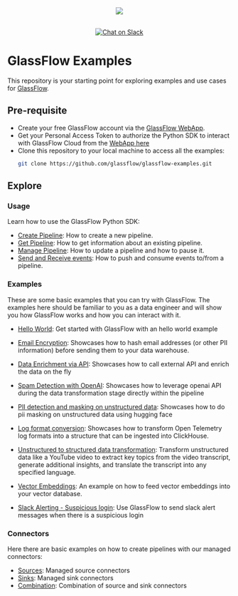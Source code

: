 <div align="center">
  <img src="https://gfassets.fra1.cdn.digitaloceanspaces.com/logo/logo-mono.png" /><br /><br />
</div>
<p align="center">
<a href="https://join.slack.com/t/glassflowhub/shared_invite/zt-2g3s6nhci-bb8cXP9g9jAQ942gHP5tqg">
        <img src="https://img.shields.io/badge/slack-join-community?logo=slack&amp;logoColor=white&amp;style=flat"
            alt="Chat on Slack"></a>


# GlassFlow Examples

This repository is your starting point for exploring examples and use cases for [GlassFlow](https://glassflow.dev).


## Pre-requisite

- Create your free GlassFlow account via the [GlassFlow WebApp](https://app.glassflow.dev).
- Get your Personal Access Token to authorize the Python SDK to interact with GlassFlow Cloud from the [WebApp here](https://app.glassflow.dev/profile)
- Clone this repository to your local machine to access all the examples:
    ```bash
    git clone https://github.com/glassflow/glassflow-examples.git
    ```


## Explore

### Usage

Learn how to use the GlassFlow Python SDK:

* [Create Pipeline](usage/create_pipeline.ipynb): How to create a new pipeline.
* [Get Pipeline](usage/get_pipeline.ipynb): How to get information about an existing pipeline.
* [Manage Pipeline](usage/manage_pipeline.ipynb): How to update a pipeline and how to pause it.
* [Send and Receive events](usage/send_receive_events.ipynb): How to push and consume events to/from a pipeline.


### Examples

These are some basic examples that you can try with GlassFlow. The examples here should be familiar to you as a data engineer and will show you how GlassFlow works and how you can interact with it.

- [Hello World](examples/hello-world): Get started with GlassFlow with an hello world example 

- [Email Encryption](examples/email-encryption): Showcases how to hash email addresses (or other PII information) before sending them to your data warehouse.

- [Data Enrichment via API](examples/data-enrichment): Showcases how to call external API and enrich the data on the fly

- [Spam Detection with OpenAI](examples/openai-spam-detection): Showcases how to leverage openai API during the data transformation stage directly within the pipeline

- [PII detection and masking on unstructured data](examples/pii-detection-masking): Showcases how to do pii masking on unstructured data using hugging face 

- [Log format conversion](examples/opentel-log-transform): Showcases how to transform Open Telemetry log formats into a structure that can be ingested into ClickHouse.

- [Unstructured to structured data transformation](examples/unstructured-to-structured): Transform unstructured data like a YouTube video to extract key topics from the video transcript, generate additional insights, and translate the transcript into any specified language. 

- [Vector Embeddings](examples/vector-embeddings): An example on how to feed vector embeddings into your vector database.

- [Slack Alerting - Suspicious login](examples/slack-alerting): Use GlassFlow to send slack alert messages when there is a suspicious login

### Connectors

Here there are basic examples on how to create pipelines with our managed connectors:

- [Sources](connectors/source): Managed source connectors 
- [Sinks](connectors/sink): Managed sink connectors
- [Combination](connectors/combinations): Combination of source and sink connectors